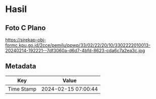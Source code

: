 # Hasil

## Foto C Plano

https://sirekap-obj-formc.kpu.go.id/2cce/pemilu/ppwp/33/02/22/20/10/3302222010013-20240214-192221--7df3060a-d6d7-4bfd-8623-cda6c7a2ea3c.jpg


## Metadata

| Key        | Value               |
| ---------- | ------------------- |
| Time Stamp | 2024-02-15 07:00:44 |



